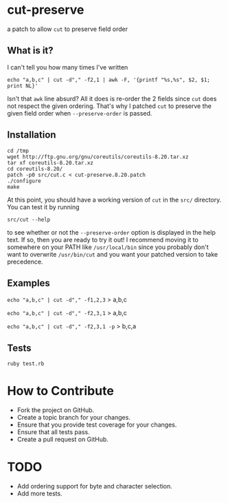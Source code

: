 cut-preserve
============

a patch to allow `cut` to preserve field order

What is it?
-----------

I can't tell you how many times I've written

`echo "a,b,c" | cut -d"," -f2,1 | awk -F, '{printf "%s,%s", $2, $1; print NL}'`

Isn't that `awk` line absurd? All it does is re-order the 2 fields since `cut`
does not respect the given ordering. That's why I patched `cut` to preserve
the given field order when `--preserve-order` is passed.

Installation
------------

`cd /tmp`  
`wget http://ftp.gnu.org/gnu/coreutils/coreutils-8.20.tar.xz`  
`tar xf coreutils-8.20.tar.xz`  
`cd coreutils-8.20/`  
`patch -p0 src/cut.c < cut-preserve.8.20.patch`  
`./configure`  
`make`  

At this point, you should have a working version of `cut` in the `src/`
directory. You can test it by running

`src/cut --help`

to see whether or not the `--preserve-order` option is displayed in the help
text. If so, then you are ready to try it out! I recommend moving it to
somewhere on your PATH like `/usr/local/bin` since you probably don't want to
overwrite `/usr/bin/cut` and you want your patched version to take precedence.

Examples
--------

`echo "a,b,c" | cut -d"," -f1,2,3` > a,b,c

`echo "a,b,c" | cut -d"," -f2,3,1` > a,b,c

`echo "a,b,c" | cut -d"," -f2,3,1 -p` > b,c,a

Tests
-----

`ruby test.rb`

How to Contribute
=================

* Fork the project on GitHub.
* Create a topic branch for your changes.
* Ensure that you provide test coverage for your changes.
* Ensure that all tests pass.
* Create a pull request on GitHub.

TODO
====

* Add ordering support for byte and character selection.
* Add more tests.
